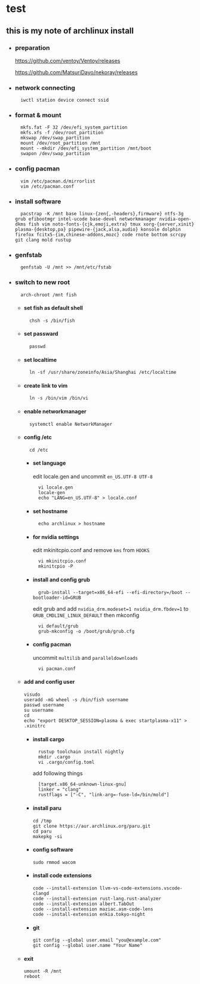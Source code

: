 # test

## this is my note of archlinux install

- ### preparation
  https://github.com/ventoy/Ventoy/releases
  
  https://github.com/MatsuriDayo/nekoray/releases

- ### network connecting
        iwctl station device connect ssid

- ### format & mount
        mkfs.fat -F 32 /dev/efi_system_partition
        mkfs.xfs -f /dev/root_partition
        mkswap /dev/swap_partition
        mount /dev/root_partition /mnt
        mount --mkdir /dev/efi_system_partition /mnt/boot
        swapon /dev/swap_partition

- ### config pacman
        vim /etc/pacman.d/mirrorlist 
        vim /etc/pacman.conf

- ### install software
        pacstrap -K /mnt base linux-{zen{,-headers},firmware} ntfs-3g grub efibootmgr intel-ucode base-devel networkmanager nvidia-open-dkms fish vim noto-fonts-{cjk,emoji,extra} tmux xorg-{server,xinit} plasma-{desktop,pa} pipewire-{jack,alsa,audio} konsole dolphin firefox fcitx5-{im,chinese-addons,mozc} code rnote bottom scrcpy  git clang mold rustup

- ### genfstab
        genfstab -U /mnt >> /mnt/etc/fstab

- ### switch to new root
        arch-chroot /mnt fish

    - #### set fish as default shell
            chsh -s /bin/fish

    - #### set passward
            passwd

    - #### set localtime
            ln -sf /usr/share/zoneinfo/Asia/Shanghai /etc/localtime

    - #### create link to vim
            ln -s /bin/vim /bin/vi

    - #### enable networkmanager
            systemctl enable NetworkManager

    - #### config /etc
            cd /etc

        - #### set language
          edit locale.gen and uncommit `en_US.UTF-8 UTF-8`
          
                vi locale.gen
                locale-gen 
                echo "LANG=en_US.UTF-8" > locale.conf

        - #### set hostname
                echo archlinux > hostname

        - #### for nvidia settings
          edit mkinitcpio.conf and remove `kms` from `HOOKS`
          
                vi mkinitcpio.conf 
                mkinitcpio -P

        - #### install and config grub
                grub-install --target=x86_64-efi --efi-directory=/boot --bootloader-id=GRUB   
          edit grub and add `nvidia_drm.modeset=1 nvidia_drm.fbdev=1` to `GRUB_CMDLINE_LINUX_DEFAULT` then mkconfig
          
                vi default/grub
                grub-mkconfig -o /boot/grub/grub.cfg
          
        - #### config pacman
          uncommit `multilib` and `paralleldownloads`
      
                vi pacman.conf

    - #### add and config user
          visudo
          useradd -mG wheel -s /bin/fish username
          passwd username
          su username
          cd
          echo "export DESKTOP_SESSION=plasma & exec startplasma-x11" > .xinitrc

        - #### install cargo
                rustup toolchain install nightly
                mkdir .cargo
                vi .cargo/config.toml
          
            add following things
      
                [target.x86_64-unknown-linux-gnu]
                linker = "clang"
                rustflags = ["-C", "link-arg=-fuse-ld=/bin/mold"]

        - #### install paru
              cd /tmp
              git clone https://aur.archlinux.org/paru.git
              cd paru
              makepkg -si

        - #### config software
              sudo rmmod wacom

        - #### install code extensions
              code --install-extension llvm-vs-code-extensions.vscode-clangd
              code --install-extension rust-lang.rust-analyzer
              code --install-extension albert.TabOut
              code --install-extension maziac.asm-code-lens
              code --install-extension enkia.tokyo-night

        - #### git
              git config --global user.email "you@example.com"
              git config --global user.name "Your Name"

    - #### exit
          umount -R /mnt
          reboot
